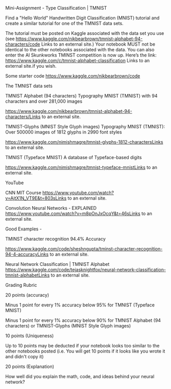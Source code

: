 Mini-Assignment - Type Classification | TMNIST

Find a  "Hello World"  Handwritten Digit Classification (MNIST) tutorial and create a similar tutorial for one of the TMNIST data sets.

The tutorial must be posted on Kaggle associated with the data set you use (see https://www.kaggle.com/nikbearbrown/tmnist-alphabet-94-characters/code Links to an external site.)   Your notebook MUST not be identical to the other notebooks associated with the data.  You can also enter the AI Skunkworks TMINST competition is now up. Here’s the link: https://www.kaggle.com/c/tmnist-alphabet-classification  Links to an external site.if you wish.

 

Some starter code https://www.kaggle.com/nikbearbrown/code

 

The TMNIST data sets

TMNIST Alphabet (94 characters)
Typography MNIST (TMNIST) with 94 characters and over 281,000 images

https://www.kaggle.com/nikbearbrown/tmnist-alphabet-94-characters/Links to an external site.

 

TMNIST-Glyphs (MNIST Style Glyph images)
Typography MNIST (TMNIST): Over 500000 images of 1812 glyphs in 2990 font styles

https://www.kaggle.com/nimishmagre/tmnist-glyphs-1812-charactersLinks to an external site.

 

TMNIST (Typeface MNIST)
A database of Typeface-based digits

https://www.kaggle.com/nimishmagre/tmnist-typeface-mnistLinks to an external site.

 

YouTube

CNN  MIT Course
https://www.youtube.com/watch?v=AjtX1N_VT9E&t=803sLinks to an external site.


Convolution Neural Networks - EXPLAINED
https://www.youtube.com/watch?v=m8pOnJxOcqY&t=46sLinks to an external site.


 

Good Examples -

TMINST character recognition 94.4% Accuracy
 

https://www.kaggle.com/code/sheshngupta/tminst-character-recognition-94-4-accuracyLinks to an external site.

Neural Network Classification | TMNIST Alphabet
https://www.kaggle.com/code/tejasknightfox/neural-network-classification-tmnist-alphabetLinks to an external site.

 

Grading Rubric

20 points (accuracy)

Minus 1 point for every 1% accuracy below 95% for TMNIST (Typeface MNIST)

Minus 1 point for every 1% accuracy below 90% for TMNIST Alphabet (94 characters) or TMNIST-Glyphs (MNIST Style Glyph images)

 

10 points (Uniqueness)

Up to 10 points may be deducted if your notebook looks too similar to the other notebooks posted (i.e. You will get 10 points if it looks like you wrote it and didn't copy it)

 

20 points (Explanation)

How well did you explain the math, code, and ideas behind your neural network?

